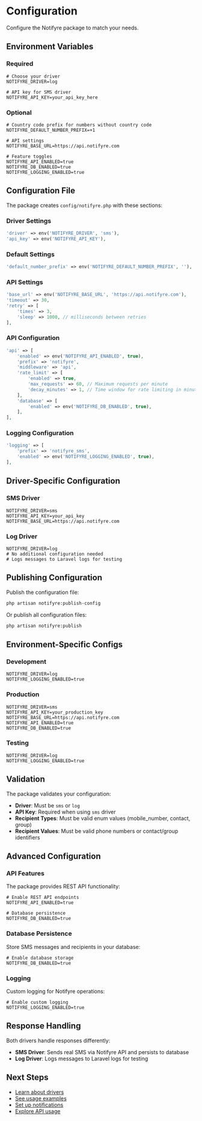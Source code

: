 # Configuration

Configure the Notifyre package to match your needs.

## Environment Variables

### Required

```env
# Choose your driver
NOTIFYRE_DRIVER=log

# API key for SMS driver
NOTIFYRE_API_KEY=your_api_key_here
```

### Optional

```env
# Country code prefix for numbers without country code
NOTIFYRE_DEFAULT_NUMBER_PREFIX=+1

# API settings
NOTIFYRE_BASE_URL=https://api.notifyre.com

# Feature toggles
NOTIFYRE_API_ENABLED=true
NOTIFYRE_DB_ENABLED=true
NOTIFYRE_LOGGING_ENABLED=true
```

## Configuration File

The package creates `config/notifyre.php` with these sections:

### Driver Settings

```php
'driver' => env('NOTIFYRE_DRIVER', 'sms'),
'api_key' => env('NOTIFYRE_API_KEY'),
```

### Default Settings

```php
'default_number_prefix' => env('NOTIFYRE_DEFAULT_NUMBER_PREFIX', ''),
```

### API Settings

```php
'base_url' => env('NOTIFYRE_BASE_URL', 'https://api.notifyre.com'),
'timeout' => 30,
'retry' => [
    'times' => 3,
    'sleep' => 1000, // milliseconds between retries
],
```

### API Configuration

```php
'api' => [
    'enabled' => env('NOTIFYRE_API_ENABLED', true),
    'prefix' => 'notifyre',
    'middleware' => 'api',
    'rate_limit' => [
        'enabled' => true,
        'max_requests' => 60, // Maximum requests per minute
        'decay_minutes' => 1, // Time window for rate limiting in minutes
    ],
    'database' => [
        'enabled' => env('NOTIFYRE_DB_ENABLED', true),
    ],
],
```

### Logging Configuration

```php
'logging' => [
    'prefix' => 'notifyre_sms',
    'enabled' => env('NOTIFYRE_LOGGING_ENABLED', true),
],
```

## Driver-Specific Configuration

### SMS Driver

```env
NOTIFYRE_DRIVER=sms
NOTIFYRE_API_KEY=your_api_key
NOTIFYRE_BASE_URL=https://api.notifyre.com
```

### Log Driver

```env
NOTIFYRE_DRIVER=log
# No additional configuration needed
# Logs messages to Laravel logs for testing
```

## Publishing Configuration

Publish the configuration file:

```bash
php artisan notifyre:publish-config
```

Or publish all configuration files:

```bash
php artisan notifyre:publish
```

## Environment-Specific Configs

### Development

```env
NOTIFYRE_DRIVER=log
NOTIFYRE_LOGGING_ENABLED=true
```

### Production

```env
NOTIFYRE_DRIVER=sms
NOTIFYRE_API_KEY=your_production_key
NOTIFYRE_BASE_URL=https://api.notifyre.com
NOTIFYRE_API_ENABLED=true
NOTIFYRE_DB_ENABLED=true
```

### Testing

```env
NOTIFYRE_DRIVER=log
NOTIFYRE_LOGGING_ENABLED=true
```

## Validation

The package validates your configuration:

- **Driver**: Must be `sms` or `log`
- **API Key**: Required when using `sms` driver
- **Recipient Types**: Must be valid enum values (mobile_number, contact, group)
- **Recipient Values**: Must be valid phone numbers or contact/group identifiers

## Advanced Configuration

### API Features

The package provides REST API functionality:

```env
# Enable REST API endpoints
NOTIFYRE_API_ENABLED=true

# Database persistence
NOTIFYRE_DB_ENABLED=true
```

### Database Persistence

Store SMS messages and recipients in your database:

```env
# Enable database storage
NOTIFYRE_DB_ENABLED=true
```

### Logging

Custom logging for Notifyre operations:

```env
# Enable custom logging
NOTIFYRE_LOGGING_ENABLED=true
```

## Response Handling

Both drivers handle responses differently:

- **SMS Driver**: Sends real SMS via Notifyre API and persists to database
- **Log Driver**: Logs messages to Laravel logs for testing

## Next Steps

- [Learn about drivers](./../technical/DRIVERS.md)
- [See usage examples](./../usage/DIRECT_SMS.md)
- [Set up notifications](./../usage/NOTIFICATIONS.md)
- [Explore API usage](./../usage/API.md)
